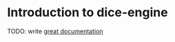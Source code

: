 # Introduction to dice-engine

TODO: write [great documentation](http://jacobian.org/writing/what-to-write/)
